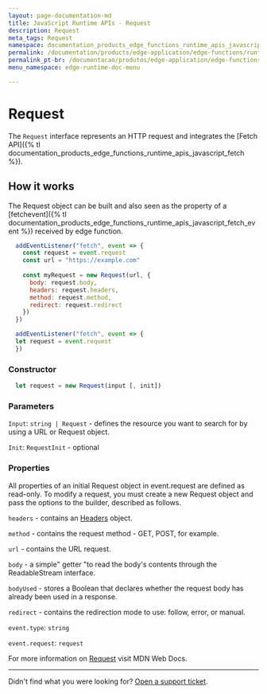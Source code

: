```yaml
---
layout: page-documentation-md
title: JavaScript Runtime APIs - Request
description: Request
meta_tags: Request
namespace: documentation_products_edge_functions_runtime_apis_javascript_request
permalink: /documentation/products/edge-application/edge-functions/runtime-apis/javascript/request/
permalink_pt-br: /documentacao/produtos/edge-application/edge-functions/runtime-apis/javascript/request/
menu_namespace: edge-runtime-doc-menu

---
```

# Request

The `Request` interface represents an HTTP request and integrates the [Fetch API]({% tl documentation_products_edge_functions_runtime_apis_javascript_fetch %}).

## How it works

The Request object can be built and also seen as the property of a [fetchevent]({% tl documentation_products_edge_functions_runtime_apis_javascript_fetch_event %}) received by edge function.

```javascript
  addEventListener("fetch", event => {
    const request = event.request
    const url = "https://example.com"
  
    const myRequest = new Request(url, {
      body: request.body,
      headers: request.headers,
      method: request.method,
      redirect: request.redirect
    })
  })
```

```javascript
  addEventListener("fetch", event => {
  let request = event.request
  })
```

### Constructor

```javascript
  let request = new Request(input [, init])
```

### Parameters

`Input`: `string | Request` - defines the resource you want to search for by using a URL or Request object.

`Init`: `RequestInit` - optional

### Properties

All properties of an initial Request object in event.request are defined as read-only. To modify a request, you must create a new Request object and pass the options to the builder, described as follows.

`headers` - contains an [Headers](https://developer.mozilla.org/en-US/docs/Web/API/Headers) object.

`method` - contains the request method - GET, POST, for example.

`url` - contains the URL request.

`body` - a simple" getter "to read the body's contents through the ReadableStream interface.

`bodyUsed` - stores a Boolean that declares whether the request body has already been used in a response.

`redirect` - contains the redirection mode to use: follow, error, or manual.

`event.type`: `string`

`event.request`: `request`

For more information on [Request](https://developer.mozilla.org/en-US/docs/Web/API/Request) visit MDN Web Docs.

---

Didn't find what you were looking for? [Open a support ticket](https://tickets.azion.com/).